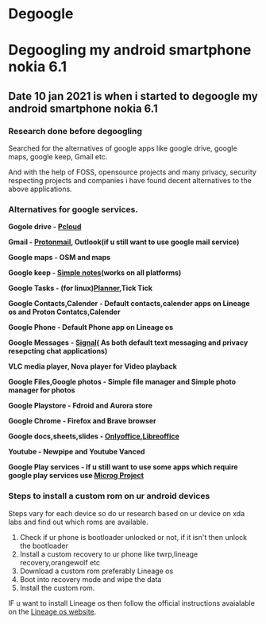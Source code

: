 # Degoogle
# Degoogling my android smartphone nokia 6.1

## Date 10 jan 2021 is when i started to degoogle my android smartphone nokia 6.1

### Research done before degoogling

Searched for the alternatives of google apps like google drive, google maps, google keep, Gmail etc.  

And with the help of FOSS, opensource projects and many privacy, security respecting projects and companies i have found decent alternatives to the above 
applications.  

### Alternatives for google services.

**Gogole drive - [Pcloud](https://my.pcloud.com/)**

**Gmail - [Protonmail](https://protonmail.com/), Outlook(if u still want to use google mail service)**

**Google maps - OSM and maps**

**Google keep - [Simple notes](https://simplenote.com/)(works on all platforms)**

**Google Tasks - (for linux)[Planner](https://flathub.org/apps/details/com.github.alainm23.planner),Tick Tick**

**Google Contacts,Calender - Default contacts,calender apps on Lineage os and Proton Contatcs,Calender**

**Google Phone - Default Phone app on Lineage os**

**Google Messages - [Signal](https://www.signal.org/)( As both default text messaging and privacy resepcting chat applications)**

**VLC media player, Nova player for Video playback**

**Google Files,Google photos - Simple file manager and Simple photo manager for photos**

**Google Playstore - Fdroid and Aurora store**

**Google Chrome - Firefox and Brave browser**

**Google docs,sheets,slides - [Onlyoffice](https://www.onlyoffice.com/),[Libreoffice](https://www.libreoffice.org/)**

**Youtube - Newpipe and Youtube Vanced**

**Google Play services - If u still want to use some apps which require google play services use [Microg Project](https://microg.org)**



### Steps to install a custom rom on ur android devices

Steps vary for each device so do ur research based on ur device on xda labs and find out which roms are available.

1. Check if ur phone is bootloader unlocked or not, if it isn't then unlock the bootloader
2. Install a custom recovery to ur phone like twrp,lineage recovery,orangewolf etc
3. Download a custom rom preferably Lineage os
4. Boot into recovery mode and wipe the data
5. Install the custom rom.

IF u want to install Lineage os then follow the official instructions avaialable on the [Lineage os website](https://lineageos.org/).  












